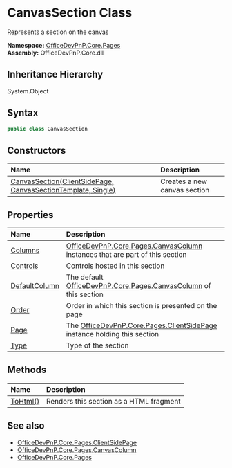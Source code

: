 # CanvasSection Class
 Represents a section on the canvas   

**Namespace:** [OfficeDevPnP.Core.Pages](OfficeDevPnP.Core.Pages.md)  
**Assembly:** OfficeDevPnP.Core.dll  
## Inheritance Hierarchy
System.Object  
## Syntax
```C#
public class CanvasSection
```
## Constructors
|**Name**|**Description**|
|:-----|:-----|
| [CanvasSection(ClientSidePage, CanvasSectionTemplate, Single)](OfficeDevPnP.Core.Pages.CanvasSection.ctor1.md) | Creates a new canvas section 
## Properties
|**Name**|**Description**|
|:-----|:-----|
| [Columns](OfficeDevPnP.Core.Pages.CanvasSection.Columns.md) |  [OfficeDevPnP.Core.Pages.CanvasColumn](OfficeDevPnP.Core.Pages.CanvasColumn.md) instances that are part of this section 
| [Controls](OfficeDevPnP.Core.Pages.CanvasSection.Controls.md) | Controls hosted in this section
| [DefaultColumn](OfficeDevPnP.Core.Pages.CanvasSection.DefaultColumn.md) | The default [OfficeDevPnP.Core.Pages.CanvasColumn](OfficeDevPnP.Core.Pages.CanvasColumn.md) of this section 
| [Order](OfficeDevPnP.Core.Pages.CanvasSection.Order.md) | Order in which this section is presented on the page
| [Page](OfficeDevPnP.Core.Pages.CanvasSection.Page.md) | The [OfficeDevPnP.Core.Pages.ClientSidePage](OfficeDevPnP.Core.Pages.ClientSidePage.md) instance holding this section 
| [Type](OfficeDevPnP.Core.Pages.CanvasSection.Type.md) | Type of the section
## Methods
|**Name**|**Description**|
|:-----|:-----|
| [ToHtml()](OfficeDevPnP.Core.Pages.CanvasSection.7c2b006f.md) | Renders this section as a HTML fragment
## See also
- [OfficeDevPnP.Core.Pages.ClientSidePage](OfficeDevPnP.Core.Pages.ClientSidePage.md)
- [OfficeDevPnP.Core.Pages.CanvasColumn](OfficeDevPnP.Core.Pages.CanvasColumn.md)
- [OfficeDevPnP.Core.Pages](OfficeDevPnP.Core.Pages.md)
